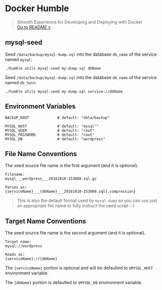 # Docker Humble
> Smooth Experience for Developing and Deploying with Docker  
> [Go to README &raquo;](../../README.md)



## mysql-seed

Seed `/data/backup/mysql-dump.sql` into the database `db_name` of the service named `mysql`:

```
./humble utils mysql-seed my-dump.sql dbName
```

Seed `/data/backup/mysql-dump.sql` into the database `db_name` of the service named `db_host`:

```
./humble utils mysql-seed my-dump.sql service://dbName
```

## Environment Variables

```
BACKUP_ROOT             # default: "data/backup"

MYSQL_HOST              # default: "mysql""
MYSQL_USER              # default: "root"
MYSQL_PASSWORD          # default: "root"
MYSQL_DB                # default: "wordpress"
```

## File Name Conventions

The seed source file name is the first argument (and it is optional).

```
Filename:
mysql___wordpress___20161010-153008.sql.gz

Parses as:
{serviceName}___{dbName}___20161010-153008.sql{.compression}
```

> This is also the default format used by `mysql-dump` so you can use just an 
> appropriate file name to fully instruct the seed script :-)

## Target Name Conventions

The seed source file name is the second argument (and it is optional).

```
Target name:
mysql://wordpress

Reads as:
{serviceName}://{dbName}
```

The `{serviceName}` portion is optional and will be defaulted to `$MYSQL_HOST` environment variable.

The `{dbName}` portion is defaulted to `$MYSQL_DB` environment variable.

